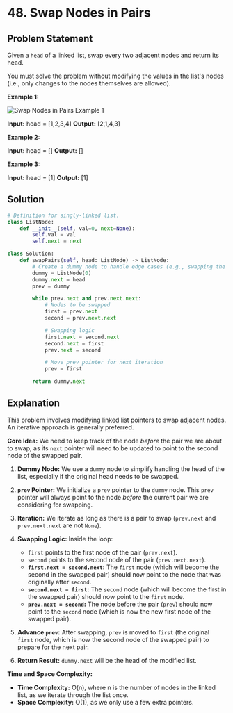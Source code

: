 
# 48. Swap Nodes in Pairs

## Problem Statement

Given a `head` of a linked list, swap every two adjacent nodes and return its head.

You must solve the problem without modifying the values in the list's nodes (i.e., only changes to the nodes themselves are allowed).

**Example 1:**

![Swap Nodes in Pairs Example 1](https://assets.leetcode.com/uploads/2020/10/03/swap_nodes_example_1.png)

**Input:** head = [1,2,3,4]
**Output:** [2,1,4,3]

**Example 2:**

**Input:** head = []
**Output:** []

**Example 3:**

**Input:** head = [1]
**Output:** [1]

## Solution

```python
# Definition for singly-linked list.
class ListNode:
    def __init__(self, val=0, next=None):
        self.val = val
        self.next = next

class Solution:
    def swapPairs(self, head: ListNode) -> ListNode:
        # Create a dummy node to handle edge cases (e.g., swapping the head)
        dummy = ListNode(0)
        dummy.next = head
        prev = dummy

        while prev.next and prev.next.next:
            # Nodes to be swapped
            first = prev.next
            second = prev.next.next

            # Swapping logic
            first.next = second.next
            second.next = first
            prev.next = second

            # Move prev pointer for next iteration
            prev = first

        return dummy.next
```

## Explanation

This problem involves modifying linked list pointers to swap adjacent nodes. An iterative approach is generally preferred.

**Core Idea:** We need to keep track of the node *before* the pair we are about to swap, as its `next` pointer will need to be updated to point to the second node of the swapped pair.

1.  **Dummy Node:** We use a `dummy` node to simplify handling the head of the list, especially if the original head needs to be swapped.

2.  **`prev` Pointer:** We initialize a `prev` pointer to the `dummy` node. This `prev` pointer will always point to the node *before* the current pair we are considering for swapping.

3.  **Iteration:** We iterate as long as there is a pair to swap (`prev.next` and `prev.next.next` are not `None`).

4.  **Swapping Logic:** Inside the loop:
    -   `first` points to the first node of the pair (`prev.next`).
    -   `second` points to the second node of the pair (`prev.next.next`).
    -   **`first.next = second.next`:** The `first` node (which will become the second in the swapped pair) should now point to the node that was originally after `second`.
    -   **`second.next = first`:** The `second` node (which will become the first in the swapped pair) should now point to the `first` node.
    -   **`prev.next = second`:** The node before the pair (`prev`) should now point to the `second` node (which is now the new first node of the swapped pair).

5.  **Advance `prev`:** After swapping, `prev` is moved to `first` (the original `first` node, which is now the second node of the swapped pair) to prepare for the next pair.

6.  **Return Result:** `dummy.next` will be the head of the modified list.

**Time and Space Complexity:**

-   **Time Complexity:** O(n), where n is the number of nodes in the linked list, as we iterate through the list once.
-   **Space Complexity:** O(1), as we only use a few extra pointers.
